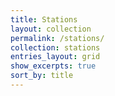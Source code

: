 ```yaml
---
title: Stations
layout: collection
permalink: /stations/
collection: stations
entries_layout: grid
show_excerpts: true
sort_by: title
---
```

